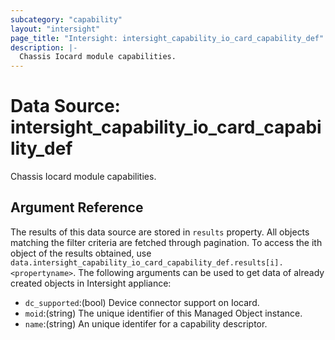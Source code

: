 ```yaml
---
subcategory: "capability"
layout: "intersight"
page_title: "Intersight: intersight_capability_io_card_capability_def"
description: |-
  Chassis Iocard module capabilities.
---
```


# Data Source: intersight_capability_io_card_capability_def
Chassis Iocard module capabilities.
## Argument Reference
The results of this data source are stored in `results` property.
All objects matching the filter criteria are fetched through pagination.
To access the ith object of the results obtained, use `data.intersight_capability_io_card_capability_def.results[i].<propertyname>`.
The following arguments can be used to get data of already created objects in Intersight appliance:
* `dc_supported`:(bool) Device connector support on Iocard. 
* `moid`:(string) The unique identifier of this Managed Object instance. 
* `name`:(string) An unique identifer for a capability descriptor. 
 